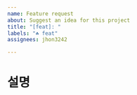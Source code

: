 ```yaml
---
name: Feature request
about: Suggest an idea for this project
title: "[feat]: "
labels: "☘️ feat"
assignees: jhon3242

---
```


# 설명
